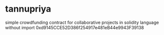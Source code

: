 # tannupriya
  simple crowdfunding contract for collaborative projects in solidity language without import
  0xd9145CCE52D386f254917e481eB44e9943F39138
